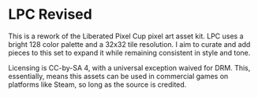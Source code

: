 # LPC Revised
This is a rework of the Liberated Pixel Cup pixel art asset kit. LPC uses a bright 128 color palette and a 32x32 tile resolution. I aim to curate and add pieces to this set to expand it while remaining consistent in style and tone.

Licensing is CC-by-SA 4, with a universal exception waived for DRM. This, essentially, means this assets can be used in commercial games on platforms like Steam, so long as the source is credited.
